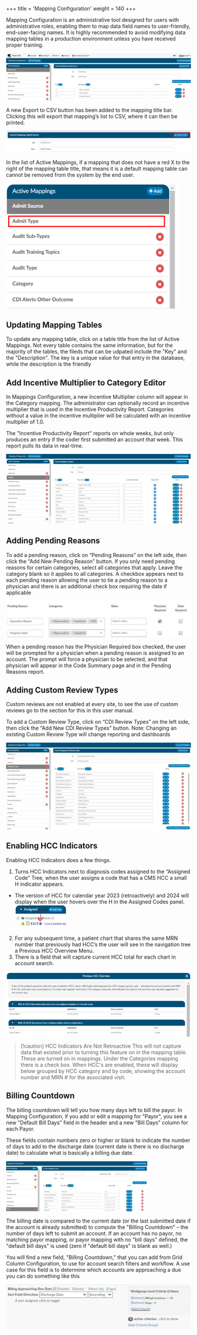 +++
title = 'Mapping Configuration'
weight = 140
+++

Mapping Configuration is an administrative tool designed for users with administrative roles, enabling them to map data field names to user-friendly, end-user-facing names. It is highly recommended to avoid modifying data mapping tables in a production environment unless you have received proper training.

![](2025-01-24_MappingConfig2.png)

A new Export to CSV button has been added to the mapping title bar. Clicking this will export that
mapping’s list to CSV, where it can then be printed.

![](2025-01-24_MappingConfig1.png)

In the list of Active Mappings, if a mapping that does not have a red X to the right of the mapping table title, that means it is a default mapping table can cannot be removed from the system by the end user. 

![](2025-01-24_MappingConfig3.png)

## Updating Mapping Tables

To update any mapping table, click on a table title from the list of Active Mappings. Not every table contains the same information, but for the majority of the tables, the fileds that can be udpated include the "Key" and the "Description". The key is a unique value for that entry in the database, while the description is the friendly 

## Add Incentive Multiplier to Category Editor

In Mappings Configuration, a new Incentive Multiplier column will appear in the Category mapping. The
administrator can optionally record an incentive multiplier that is used in the Incentive Productivity
Report. Categories without a value in the incentive multiplier will be calculated with an incentive
multiplier of 1.0.

The "Incentive Productivity Report" reports on whole weeks, but only produces an entry if the coder first
submitted an account that week. This report pulls its data in real-time.

![](image-541.jpg)

## Adding Pending Reasons

To add a pending reason, click on “Pending Reasons” on the left side, then click the “Add New Pending
Reason” button. If you only need pending reasons for certain categories, select all categories that apply.
Leave the category blank so it applies to all categories.
A checkbox appears next to each pending reason allowing the user to tie a pending reason to a physician
and there is an additional check box requiring the date if applicable

![](image-542.jpg)

When a pending reason has the Physician Required box checked, the user will be prompted for a
physician when a pending reason is assigned to an account. The prompt will force a physician to be
selected, and that physician will appear in the Code Summary page and in the Pending Reasons report.

## Adding Custom Review Types

Custom reviews are not enabled at every site, to see the use of custom reviews go to the section for this
in this user manual.

To add a Custom Review Type, click on “CDI Review Types” on the left side, then click the “Add New CDI
Review Types” button. Note: Changing an existing Custom Review Type will change reporting and
dashboards

![](image-543.jpg)

## Enabling HCC Indicators

Enabling HCC Indicators does a few things.

1. Turns HCC Indicators next to diagnosis codes assigned to the “Assigned Code” Tree, when the user 
assigns a code that has a CMS HCC a small H indicator appears.
  - The version of HCC for calendar year 2023 (retroactively) and 2024 will display when the user hovers over the H in the Assigned Codes panel.
  ![](image-544.jpg)
2. For any subsequent time, a patient chart that shares the same MRN number that previously had
HCC’s the user will see in the navigation tree a Previous HCC Overview Menu.
3. There is a field that will capture current HCC total for each chart in account search.

![](image-545.png)

> [!caution] HCC Indicators Are Not Retroactive
This will not capture data that existed prior to turning this feature on in the mapping
table. These are turned on in mappings. Under the Categories mapping there is a check box.
When HCC's are enabled, these will display below grouped by HCC category and by code,
showing the account number and MRN # for the associated visit.

## Billing Countdown

The billing countdown will tell you how many days left to bill the payor. In Mapping Configuration, if
you add or edit a mapping for "Payor", you see a new "Default Bill Days" field in the header and a new
"Bill Days" column for each Payor.

These fields contain numbers zero or higher or blank to indicate the number of days to add to the
discharge date (current date is there is no discharge date) to calculate what is basically a billing due
date.

![](image-546.jpg)

The billing date is compared to the current date (or the last submitted date if the account is
already submitted) to compute the "Billing Countdown" – the number of days left to submit an
account. If an account has no payor, no matching payor mapping, or payor mapping with no "bill days"
defined, the "default bill days" is used (zero if "default bill days" is blank as well.)

You will find a new field, "Billing Countdown," that you can add from Grid Column Configuration, to use
for account search filters and workflow. A use case for this field is to determine which accounts are
approaching a due you can do something like this

![](image-547.jpg)
